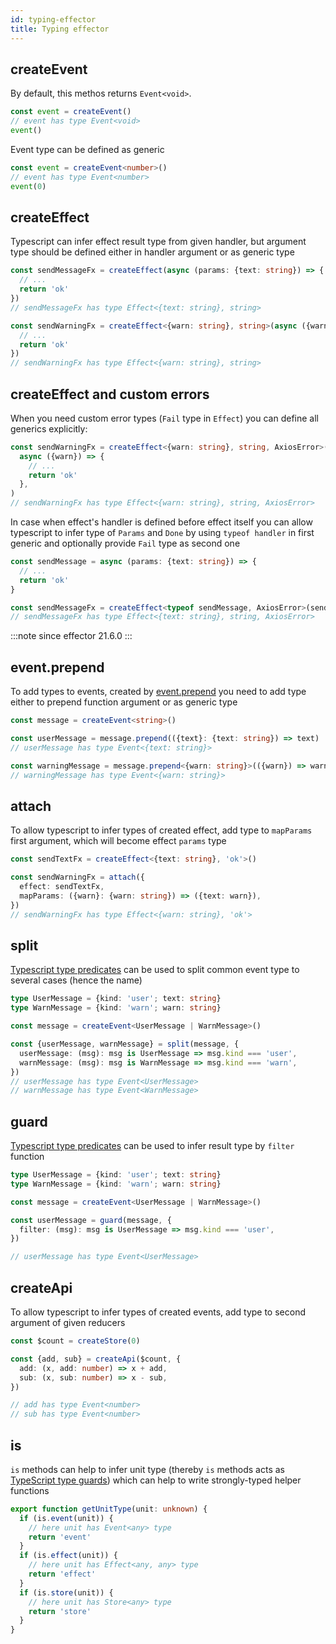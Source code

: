 ```yaml
---
id: typing-effector
title: Typing effector
---
```


## createEvent

By default, this methos returns `Event<void>`.

```typescript
const event = createEvent()
// event has type Event<void>
event()
```

Event type can be defined as generic

```typescript
const event = createEvent<number>()
// event has type Event<number>
event(0)
```

## createEffect

Typescript can infer effect result type from given handler, but argument type should be defined either in handler argument or as generic type

```typescript
const sendMessageFx = createEffect(async (params: {text: string}) => {
  // ...
  return 'ok'
})
// sendMessageFx has type Effect<{text: string}, string>

const sendWarningFx = createEffect<{warn: string}, string>(async ({warn}) => {
  // ...
  return 'ok'
})
// sendWarningFx has type Effect<{warn: string}, string>
```

## createEffect and custom errors

When you need custom error types (`Fail` type in `Effect`) you can define all generics explicitly:

```typescript
const sendWarningFx = createEffect<{warn: string}, string, AxiosError>(
  async ({warn}) => {
    // ...
    return 'ok'
  },
)
// sendWarningFx has type Effect<{warn: string}, string, AxiosError>
```

In case when effect's handler is defined before effect itself you can allow typescript to infer type of `Params` and `Done` by using `typeof handler` in first generic and optionally provide `Fail` type as second one

```typescript
const sendMessage = async (params: {text: string}) => {
  // ...
  return 'ok'
}

const sendMessageFx = createEffect<typeof sendMessage, AxiosError>(sendMessage)
// sendMessageFx has type Effect<{text: string}, string, AxiosError>
```

:::note since
effector 21.6.0
:::

## event.prepend

To add types to events, created by [event.prepend](../api/effector/Event.md#prependfn) you need to add type either to prepend function argument or as generic type

```typescript
const message = createEvent<string>()

const userMessage = message.prepend(({text}: {text: string}) => text)
// userMessage has type Event<{text: string}>

const warningMessage = message.prepend<{warn: string}>(({warn}) => warn)
// warningMessage has type Event<{warn: string}>
```

## attach

To allow typescript to infer types of created effect, add type to `mapParams` first argument, which will become effect `params` type

```typescript
const sendTextFx = createEffect<{text: string}, 'ok'>()

const sendWarningFx = attach({
  effect: sendTextFx,
  mapParams: ({warn}: {warn: string}) => ({text: warn}),
})
// sendWarningFx has type Effect<{warn: string}, 'ok'>
```

## split

[Typescript type predicates](https://www.typescriptlang.org/docs/handbook/advanced-types.html#using-type-predicates) can be used to split common event type to several cases (hence the name)

```typescript
type UserMessage = {kind: 'user'; text: string}
type WarnMessage = {kind: 'warn'; warn: string}

const message = createEvent<UserMessage | WarnMessage>()

const {userMessage, warnMessage} = split(message, {
  userMessage: (msg): msg is UserMessage => msg.kind === 'user',
  warnMessage: (msg): msg is WarnMessage => msg.kind === 'warn',
})
// userMessage has type Event<UserMessage>
// warnMessage has type Event<WarnMessage>
```

## guard

[Typescript type predicates](https://www.typescriptlang.org/docs/handbook/advanced-types.html#using-type-predicates) can be used to infer result type by `filter` function

```typescript
type UserMessage = {kind: 'user'; text: string}
type WarnMessage = {kind: 'warn'; warn: string}

const message = createEvent<UserMessage | WarnMessage>()

const userMessage = guard(message, {
  filter: (msg): msg is UserMessage => msg.kind === 'user',
})

// userMessage has type Event<UserMessage>
```

## createApi

To allow typescript to infer types of created events, add type to second argument of given reducers

```typescript
const $count = createStore(0)

const {add, sub} = createApi($count, {
  add: (x, add: number) => x + add,
  sub: (x, sub: number) => x - sub,
})

// add has type Event<number>
// sub has type Event<number>
```

## is

`is` methods can help to infer unit type (thereby `is` methods acts as [TypeScript type guards](https://www.typescriptlang.org/docs/handbook/advanced-types.html#type-guards-and-differentiating-types)) which can help to write strongly-typed helper functions

```typescript
export function getUnitType(unit: unknown) {
  if (is.event(unit)) {
    // here unit has Event<any> type
    return 'event'
  }
  if (is.effect(unit)) {
    // here unit has Effect<any, any> type
    return 'effect'
  }
  if (is.store(unit)) {
    // here unit has Store<any> type
    return 'store'
  }
}
```
